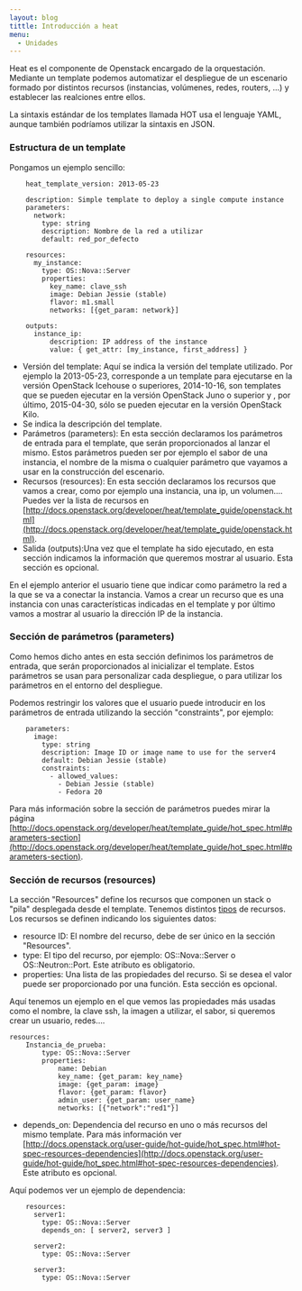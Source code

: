 ```yaml
---
layout: blog
tittle: Introducción a heat
menu:
  - Unidades
---
```


Heat es el componente de Openstack encargado de la orquestación. Mediante un template podemos automatizar el despliegue de un escenario formado por distintos recursos (instancias, volúmenes, redes, routers, ...) y establecer las realciones entre ellos.

La sintaxis estándar de los templates llamada HOT usa el lenguaje YAML, aunque también podríamos utilizar la sintaxis en JSON. 

### Estructura de un template

Pongamos un ejemplo sencillo:

		heat_template_version: 2013-05-23		

		description: Simple template to deploy a single compute instance
		parameters:
		  network:
		    type: string
		    description: Nombre de la red a utilizar
		    default: red_por_defecto		

		resources:
		  my_instance:
		    type: OS::Nova::Server
		    properties:
		      key_name: clave_ssh
		      image: Debian Jessie (stable)
		      flavor: m1.small
		      networks: [{get_param: network}]		

		outputs:
		  instance_ip:
			  description: IP address of the instance
			  value: { get_attr: [my_instance, first_address] }




* Versión del template: Aquí se indica la versión del template utilizado. Por ejemplo la 2013-05-23, corresponde a un template para ejecutarse en la versión OpenStack Icehouse o superiores, 2014-10-16, son templates que se pueden ejecutar en la versión OpenStack Juno o superior y , por último, 2015-04-30, sólo se pueden ejecutar en la versión OpenStack Kilo.
* Se indica la descripción del template.
* Parámetros (parameters): En esta sección declaramos los parámetros de entrada para el template, que serán proporcionados al lanzar el mismo. Estos parámetros pueden ser por ejemplo el sabor de una instancia, el nombre de la misma o cualquier parámetro que vayamos a usar en la construcción del escenario.
* Recursos (resources): En esta sección declaramos los recursos que vamos a crear, como por ejemplo una instancia, una ip, un volumen.... Puedes ver la lista de recursos en [http://docs.openstack.org/developer/heat/template_guide/openstack.html](http://docs.openstack.org/developer/heat/template_guide/openstack.html).
* Salida (outputs):Una vez que el template ha sido ejecutado, en esta sección indicamos la información que queremos mostrar al usuario. Esta sección es opcional.

En el ejemplo anterior el usuario tiene que indicar como parámetro la red a la que se va a conectar la instancia. Vamos a crear un recurso que es una instancia con unas características indicadas en el template y por último vamos a mostrar al usuario la dirección IP de la instancia.

### Sección de parámetros (parameters)

Como hemos dicho antes en esta sección definimos los parámetros de entrada, que serán proporcionados al inicializar el template. Estos parámetros se usan para personalizar cada despliegue, o para utilizar los parámetros en el entorno del despliegue.

Podemos restringir los valores que el usuario puede introducir en los parámetros de entrada utilizando la sección "constraints", por ejemplo:

		parameters:
		  image:
		    type: string
		    description: Image ID or image name to use for the server4
		    default: Debian Jessie (stable)
		    constraints:
		      - allowed_values: 
		        - Debian Jessie (stable)
		        - Fedora 20
Para más información sobre la sección de parámetros puedes mirar la página [http://docs.openstack.org/developer/heat/template_guide/hot_spec.html#parameters-section](http://docs.openstack.org/developer/heat/template_guide/hot_spec.html#parameters-section).

### Sección de recursos (resources)

La sección "Resources" define los recursos que componen un stack o "pila" desplegada desde el template. Tenemos distintos [tipos](http://docs.openstack.org/developer/heat/template_guide/openstack.html) de recursos. Los recursos se definen indicando los siguientes datos:

* resource ID: El nombre del recurso, debe de ser único en la sección "Resources".
* type:  El tipo del recurso, por ejemplo: OS::Nova::Server o OS::Neutron::Port. Este atributo es obligatorio. 
* properties: Una lista de las propiedades del recurso. Si se desea el valor puede ser proporcionado por una función. Esta sección es opcional.

Aquí tenemos un ejemplo en el que vemos las propiedades más usadas como el nombre, la clave ssh, la imagen a utilizar, el sabor, si queremos crear un usuario, redes….

    resources:
        Instancia_de_prueba:
            type: OS::Nova::Server
            properties:
                name: Debian
                key_name: {get_param: key_name}
                image: {get_param: image}
                flavor: {get_param: flavor}
                admin_user: {get_param: user_name}
                networks: [{"network":"red1"}]

* depends_on: Dependencia del recurso en uno o más recursos del mismo template. Para más información ver [http://docs.openstack.org/user-guide/hot-guide/hot_spec.html#hot-spec-resources-dependencies](http://docs.openstack.org/user-guide/hot-guide/hot_spec.html#hot-spec-resources-dependencies). Este atributo es opcional.

Aquí podemos ver un ejemplo de dependencia:

		resources:
		  server1:
		    type: OS::Nova::Server
		    depends_on: [ server2, server3 ]		

		  server2:
		    type: OS::Nova::Server		

		  server3:
		    type: OS::Nova::Server

 